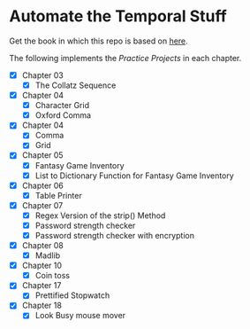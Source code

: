 # Automate the Temporal Stuff

Get the book in which this repo is based on [here](https://automatetheboringstuff.com).

The following implements the _Practice Projects_ in each chapter.

- [x] Chapter 03
  - [x] The Collatz Sequence
- [x] Chapter 04
  - [x] Character Grid
  - [x] Oxford Comma
- [x] Chapter 04
  - [x] Comma
  - [x] Grid
- [x] Chapter 05
  - [x] Fantasy Game Inventory
  - [x] List to Dictionary Function for Fantasy Game Inventory
- [x] Chapter 06
  - [x] Table Printer
- [x] Chapter 07
  - [x] Regex Version of the strip() Method
  - [x] Password strength checker
  - [x] Password strength checker with encryption
- [x] Chapter 08
  - [x] Madlib
- [x] Chapter 10
  - [x] Coin toss
- [x] Chapter 17
  - [x] Prettified Stopwatch
- [x] Chapter 18
  - [x] Look Busy mouse mover
